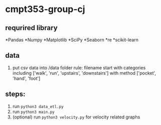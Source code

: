 # cmpt353-group-cj

## requrired library
*Pandas
*Numpy
*Matplotlib
*SciPy
*Seaborn
*re
*scikit-learn

## data
1. put csv data into /data folder
    rule: filename start with categories including ['walk', 'run', 'upstairs', 'downstairs'] with method ['pocket', 'hand', 'foot']

## steps:
1. run `python3 data_etl.py`
2. run `python3 main.py`
3. (optional) run `python3 velocity.py` for velocity related graphs